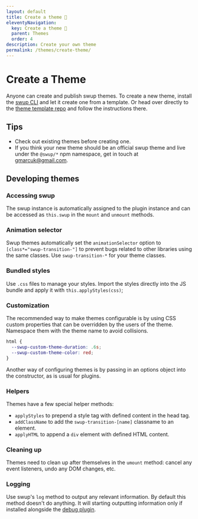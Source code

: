 ```yaml
---
layout: default
title: Create a theme 🎉
eleventyNavigation:
  key: Create a theme 🎉
  parent: Themes
  order: 4
description: Create your own theme
permalink: /themes/create-theme/
---
```


# Create a Theme

Anyone can create and publish swup themes. To create a new theme, install the [swup CLI](/cli/)
and let it create one from a template. Or head over directly to the
[theme template repo](https://github.com/swup/theme-template) and follow the instructions there.

## Tips

- Check out existing themes before creating one.
- If you think your new theme should be an official swup theme and live under the `@swup/*` npm namespace, get in touch at gmarcuk@gmail.com.

## Developing themes

### Accessing swup

The swup instance is automatically assigned to the plugin instance and can be accessed as
`this.swup` in the `mount` and `unmount` methods.

### Animation selector

Swup themes automatically set the `animationSelector` option to `[class*="swup-transition-"]` to prevent bugs related to other libraries using the same classes. Use `swup-transition-*` for your theme classes.

### Bundled styles

Use `.css` files to manage your styles. Import the styles directly into the JS bundle and
apply it with `this.applyStyles(css)`;

### Customization

The recommended way to make themes configurable is by using CSS custom properties that can be
overridden by the users of the theme. Namespace them with the theme name to avoid collisions.

```css
html {
  --swup-custom-theme-duration: .6s;
  --swup-custom-theme-color: red;
}
```

Another way of configuring themes is by passing in an options object into the constructor, as is
usual for plugins.

### Helpers

Themes have a few special helper methods:

- `applyStyles` to prepend a style tag with defined content in the head tag.
- `addClassName` to add the `swup-transition-[name]` classname to an element.
- `applyHTML` to append a `div` element with defined HTML content.

### Cleaning up

Themes need to clean up after themselves in the `umount` method: cancel any event listeners, undo
any DOM changes, etc.

### Logging

Use swup's `log` method to output any relevant information. By default this method doesn't do
anything. It will starting outputting information only if installed alongside the
[debug plugin](/plugins/debug-plugin/).
